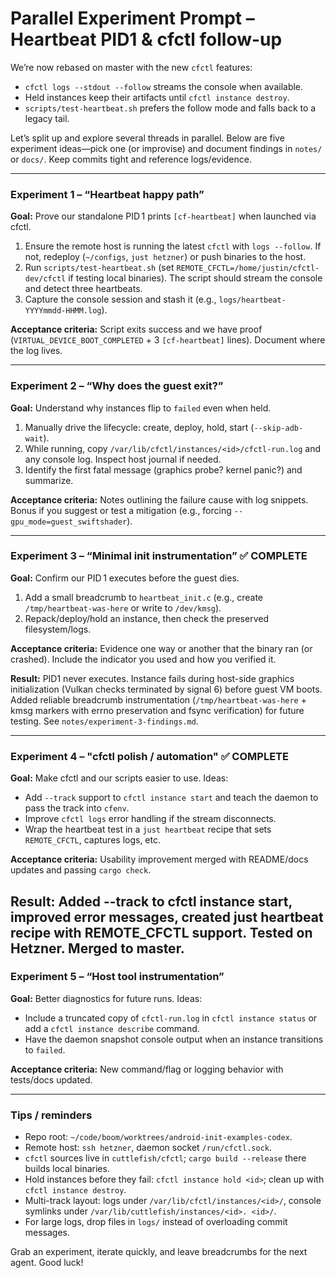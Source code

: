# Parallel Experiment Prompt – Heartbeat PID1 & cfctl follow-up

We’re now rebased on master with the new `cfctl` features:
* `cfctl logs --stdout --follow` streams the console when available.
* Held instances keep their artifacts until `cfctl instance destroy`.
* `scripts/test-heartbeat.sh` prefers the follow mode and falls back to a legacy tail.

Let’s split up and explore several threads in parallel. Below are five experiment ideas—pick one (or improvise) and document findings in `notes/` or `docs/`. Keep commits tight and reference logs/evidence.

---

### Experiment 1 – “Heartbeat happy path”
**Goal:** Prove our standalone PID 1 prints `[cf-heartbeat]` when launched via cfctl.
1. Ensure the remote host is running the latest `cfctl` with `logs --follow`. If not, redeploy (`~/configs`, `just hetzner`) or push binaries to the host.
2. Run `scripts/test-heartbeat.sh` (set `REMOTE_CFCTL=/home/justin/cfctl-dev/cfctl` if testing local binaries). The script should stream the console and detect three heartbeats.
3. Capture the console session and stash it (e.g., `logs/heartbeat-YYYYmmdd-HHMM.log`).

**Acceptance criteria:** Script exits success and we have proof (`VIRTUAL_DEVICE_BOOT_COMPLETED` + 3 `[cf-heartbeat]` lines). Document where the log lives.

---

### Experiment 2 – “Why does the guest exit?”
**Goal:** Understand why instances flip to `failed` even when held.
1. Manually drive the lifecycle: create, deploy, hold, start (`--skip-adb-wait`).
2. While running, copy `/var/lib/cfctl/instances/<id>/cfctl-run.log` and any console log. Inspect host journal if needed.
3. Identify the first fatal message (graphics probe? kernel panic?) and summarize.

**Acceptance criteria:** Notes outlining the failure cause with log snippets. Bonus if you suggest or test a mitigation (e.g., forcing `--gpu_mode=guest_swiftshader`).

---

### Experiment 3 – “Minimal init instrumentation” ✅ COMPLETE
**Goal:** Confirm our PID 1 executes before the guest dies.
1. Add a small breadcrumb to `heartbeat_init.c` (e.g., create `/tmp/heartbeat-was-here` or write to `/dev/kmsg`).
2. Repack/deploy/hold an instance, then check the preserved filesystem/logs.

**Acceptance criteria:** Evidence one way or another that the binary ran (or crashed). Include the indicator you used and how you verified it.


**Result:** PID1 never executes. Instance fails during host-side graphics initialization (Vulkan checks terminated by signal 6) before guest VM boots. Added reliable breadcrumb instrumentation (`/tmp/heartbeat-was-here` + kmsg markers with errno preservation and fsync verification) for future testing. See `notes/experiment-3-findings.md`.

---

### Experiment 4 – "cfctl polish / automation" ✅ COMPLETE
**Goal:** Make cfctl and our scripts easier to use.
Ideas:
* Add `--track` support to `cfctl instance start` and teach the daemon to pass the track into `cfenv`.
* Improve `cfctl logs` error handling if the stream disconnects.
* Wrap the heartbeat test in a `just heartbeat` recipe that sets `REMOTE_CFCTL`, captures logs, etc.

**Acceptance criteria:** Usability improvement merged with README/docs updates and passing `cargo check`.


**Result:** Added --track to cfctl instance start, improved error messages, created just heartbeat recipe with REMOTE_CFCTL support. Tested on Hetzner. Merged to master.
---

### Experiment 5 – “Host tool instrumentation”
**Goal:** Better diagnostics for future runs.
Ideas:
* Include a truncated copy of `cfctl-run.log` in `cfctl instance status` or add a `cfctl instance describe` command.
* Have the daemon snapshot console output when an instance transitions to `failed`.

**Acceptance criteria:** New command/flag or logging behavior with tests/docs updated.

---

### Tips / reminders
* Repo root: `~/code/boom/worktrees/android-init-examples-codex`.
* Remote host: `ssh hetzner`, daemon socket `/run/cfctl.sock`.
* `cfctl` sources live in `cuttlefish/cfctl`; `cargo build --release` there builds local binaries.
* Hold instances before they fail: `cfctl instance hold <id>`; clean up with `cfctl instance destroy`.
* Multi-track layout: logs under `/var/lib/cfctl/instances/<id>/`, console symlinks under `/var/lib/cuttlefish/instances/<id>. <id>/`.
* For large logs, drop files in `logs/` instead of overloading commit messages.

Grab an experiment, iterate quickly, and leave breadcrumbs for the next agent. Good luck!
